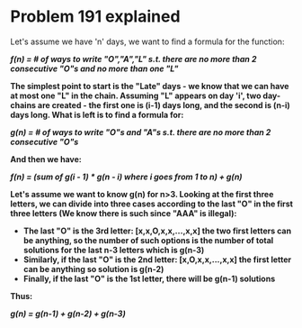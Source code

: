 # Problem 191 explained

Let's assume we have 'n' days, we want to find a formula for the function:

<b><i>f(n) = # of ways to write "O","A","L" s.t. there are no more than 2 consecutive "O"s and no more than one "L"</i><b>

The simplest point to start is the "Late" days - we know that we can have at most one "L" in the chain.
Assuming "L" appears on day 'i', two day-chains are created - the first one is (i-1) days long, and the second is (n-i) days long.
What is left is to find a formula for:

<b><i>g(n) = # of ways to write "O"s and "A"s s.t. there are no more than 2 consecutive "O"s</i></b>

And then we have:

<b><i>f(n) = (sum of g(i - 1) * g(n - i) where i goes from 1 to n) + g(n) </i></b>

Let's assume we want to know <b>g(n)</b> for <b>n>3</b>.
Looking at the first three letters, we can divide into three cases according to the last "O" in the first three letters (We know there is such since "AAA" is illegal):

* The last "O" is the 3rd letter:
[x,x,O,x,x,...,x,x] the two first letters can be anything, so the number of such options is the number of total solutions for the last n-3 letters which is g(n-3)
* Similarly, if the last "O" is the 2nd letter: [x,O,x,x,...,x,x] the first letter can be anything so solution is g(n-2)
* Finally, if the last "O" is the 1st letter, there will be g(n-1) solutions

Thus:

<b><i> g(n) = g(n-1) + g(n-2) + g(n-3) </i></b>
